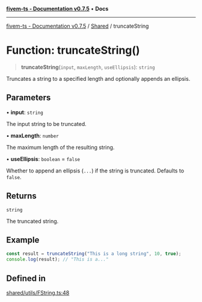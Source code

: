 [**fivem-ts - Documentation v0.7.5**](../../../README.md) • **Docs**

***

[fivem-ts - Documentation v0.7.5](../../../README.md) / [Shared](../README.md) / truncateString

# Function: truncateString()

> **truncateString**(`input`, `maxLength`, `useEllipsis`): `string`

Truncates a string to a specified length and optionally appends an ellipsis.

## Parameters

• **input**: `string`

The input string to be truncated.

• **maxLength**: `number`

The maximum length of the resulting string.

• **useEllipsis**: `boolean` = `false`

Whether to append an ellipsis (`...`) if the string is truncated. Defaults to `false`.

## Returns

`string`

The truncated string.

## Example

```ts
const result = truncateString("This is a long string", 10, true);
console.log(result); // "This is a..."
```

## Defined in

[shared/utils/FString.ts:48](https://github.com/Purpose-Dev/fivem-ts/blob/main/src/shared/utils/FString.ts#L48)
